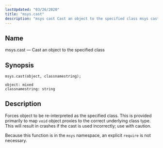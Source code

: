 ```yaml
---
lastUpdated: "03/26/2020"
title: "msys.cast"
description: "msys cast Cast an object to the specified class msys cast object classnamestring Forces object to be re interpreted as the specified class This is provided primarily to map void object proxies to the correct underlying class type This will result in crashes if the cast is used incorrectly use..."
---
```


<a name="lua.ref.msys.cast"></a> 
## Name

msys.cast — Cast an object to the specified class

<a name="idp16012640"></a> 
## Synopsis

`msys.cast(object, classnamestring);`

```
object: mixed
classnamestring: string
```
<a name="idp16015632"></a> 
## Description

Forces object to be re-interpreted as the specified class. This is provided primarily to map `void` object proxies to the correct underlying class type. This will result in crashes if the cast is used incorrectly; use with caution.

Because this function is in the `msys` namespace, an explicit `require` is not necessary.